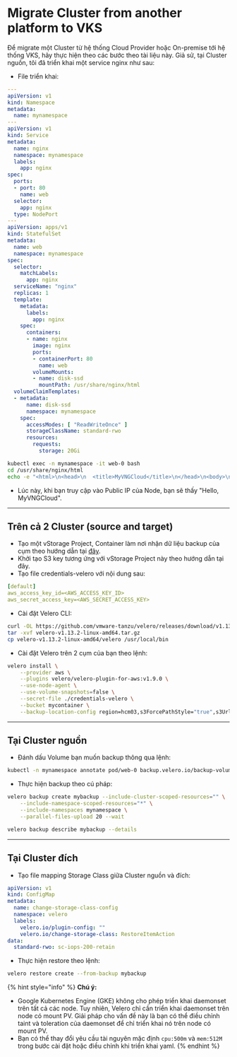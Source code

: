 # Migrate Cluster from another platform to VKS

Để migrate một Cluster từ hệ thống Cloud Provider hoặc On-premise tới hệ thống VKS, hãy thực hiện theo các bước theo tài liệu này. Giả sử, tại Cluster nguồn, tôi đã triển khai một service nginx như sau:&#x20;

* File triển khai:

```yaml
---
apiVersion: v1
kind: Namespace
metadata:
  name: mynamespace
---
apiVersion: v1
kind: Service
metadata:
  name: nginx
  namespace: mynamespace
  labels:
    app: nginx
spec:
  ports:
  - port: 80
    name: web
  selector:
    app: nginx
  type: NodePort
---
apiVersion: apps/v1
kind: StatefulSet
metadata:
  name: web
  namespace: mynamespace
spec:
  selector:
    matchLabels:
      app: nginx
  serviceName: "nginx"
  replicas: 1
  template:
    metadata:
      labels:
        app: nginx
    spec:
      containers:
      - name: nginx
        image: nginx
        ports:
        - containerPort: 80
          name: web
        volumeMounts:
        - name: disk-ssd
          mountPath: /usr/share/nginx/html
  volumeClaimTemplates:
  - metadata:
      name: disk-ssd
      namespace: mynamespace
    spec:
      accessModes: [ "ReadWriteOnce" ]
      storageClassName: standard-rwo
      resources:
        requests:
          storage: 20Gi

```

```bash
kubectl exec -n mynamespace -it web-0 bash
cd /usr/share/nginx/html
echo -e "<html>\n<head>\n  <title>MyVNGCloud</title>\n</head>\n<body>\n  <h1>Hello, MyVNGCloud</h1>\n</body>\n</html>" > index.html
```

* Lúc này, khi bạn truy cập vào Public IP của Node, bạn sẽ thấy "Hello, MyVNGCloud".

***

## Trên cả 2 Cluster (source and target)

* Tạo một vStorage Project, Container làm nơi nhận dữ liệu backup của cụm theo hướng dẫn tại [đây](../../../vstorage/vstorage-hcm03/cac-tinh-nang-cua-vstorage/lam-viec-voi-project/khoi-tao-project.md).
* Khởi tạo S3 key tương ứng với vStorage Project này theo hướng dẫn tại đây.
* Tạo file credentials-velero với nội dung sau:

```yaml
[default]
aws_access_key_id=<AWS_ACCESS_KEY_ID>
aws_secret_access_key=<AWS_SECRET_ACCESS_KEY>
```

* Cài đặt Velero CLI:

```bash
curl -OL https://github.com/vmware-tanzu/velero/releases/download/v1.13.2/velero-v1.13.2-linux-amd64.tar.gz
tar -xvf velero-v1.13.2-linux-amd64.tar.gz
cp velero-v1.13.2-linux-amd64/velero /usr/local/bin
```

* Cài đặt Velero trên 2 cụm của bạn theo lệnh:

```bash
velero install \
    --provider aws \
    --plugins velero/velero-plugin-for-aws:v1.9.0 \
    --use-node-agent \
    --use-volume-snapshots=false \
    --secret-file ./credentials-velero \
    --bucket mycontainer \
    --backup-location-config region=hcm03,s3ForcePathStyle="true",s3Url=https://hcm03.vstorage.vngcloud.vn
```

***

## Tại Cluster nguồn

* Đánh dấu Volume bạn muốn backup thông qua lệnh:

```bash
kubectl -n mynamespace annotate pod/web-0 backup.velero.io/backup-volumes=disk-ssd
```

* Thực hiện backup theo cú pháp:

```bash
velero backup create mybackup --include-cluster-scoped-resources="" \
    --include-namespace-scoped-resources="*" \
    --include-namespaces mynamespace \
    --parallel-files-upload 20 --wait

velero backup describe mybackup --details
```

***

## Tại Cluster đích

* Tạo file mapping Storage Class giữa Cluster nguồn và đích:

```yaml
apiVersion: v1
kind: ConfigMap
metadata:
  name: change-storage-class-config
  namespace: velero
  labels:
    velero.io/plugin-config: ""
    velero.io/change-storage-class: RestoreItemAction
data:
  standard-rwo: sc-iops-200-retain
```

* Thực hiện restore theo lệnh:

```bash
velero restore create --from-backup mybackup
```

{% hint style="info" %}
**Chú ý:**

* Google Kubernetes Engine (GKE) không cho phép triển khai daemonset trên tất cả các node. Tuy nhiên, Velero chỉ cần triển khai daemonset trên node có mount PV. Giải pháp cho vấn đề này là bạn có thể điều chỉnh taint và toleration của daemonset để chỉ triển khai nó trên node có mount PV.
* Bạn có thể thay đổi yêu cầu tài nguyên mặc định `cpu:500m` và `mem:512M` trong bước cài đặt hoặc điều chỉnh khi triển khai yaml.
{% endhint %}
